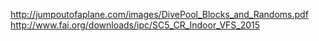 http://jumpoutofaplane.com/images/DivePool_Blocks_and_Randoms.pdf
http://www.fai.org/downloads/ipc/SC5_CR_Indoor_VFS_2015
